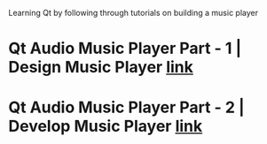 Learning Qt by following through tutorials on building a music player


# Qt Audio Music Player Part - 1 | Design Music Player [link](https://www.youtube.com/watch?v=g61y2V_1R8s)


# Qt Audio Music Player Part - 2 | Develop Music Player [link](https://www.youtube.com/watch?v=y6UqFCnb7eE)
